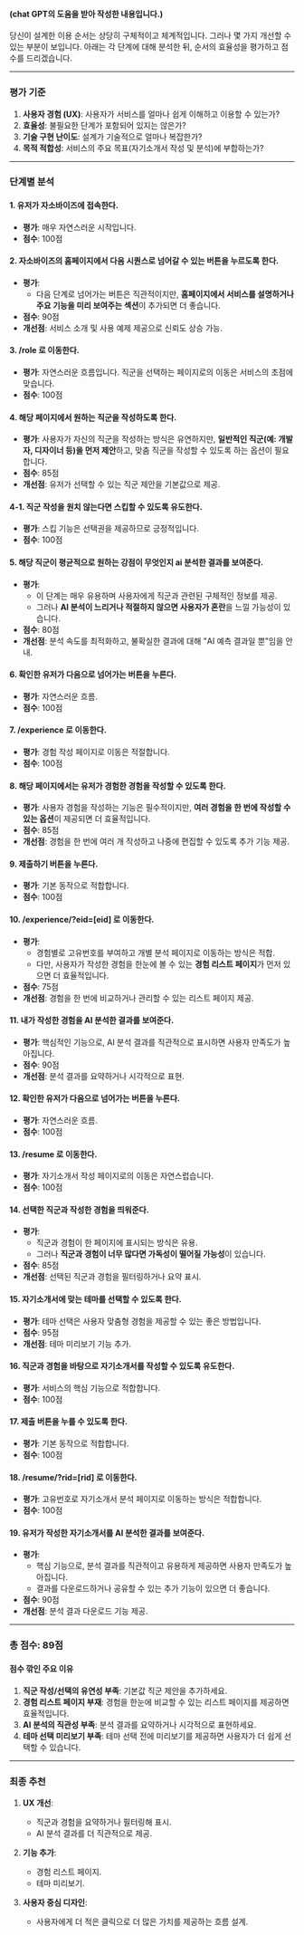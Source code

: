 #### (chat GPT의 도움을 받아 작성한 내용입니다.)
당신이 설계한 이용 순서는 상당히 구체적이고 체계적입니다. 그러나 몇 가지 개선할 수 있는 부분이 보입니다. 아래는 각 단계에 대해 분석한 뒤, 순서의 효율성을 평가하고 점수를 드리겠습니다.

---

### **평가 기준**
1. **사용자 경험 (UX)**: 사용자가 서비스를 얼마나 쉽게 이해하고 이용할 수 있는가?
2. **효율성**: 불필요한 단계가 포함되어 있지는 않은가?
3. **기술 구현 난이도**: 설계가 기술적으로 얼마나 복잡한가?
4. **목적 적합성**: 서비스의 주요 목표(자기소개서 작성 및 분석)에 부합하는가?

---

### **단계별 분석**

#### **1. 유저가 자소바이즈에 접속한다.**
- **평가**: 매우 자연스러운 시작입니다.
- **점수**: 100점

#### **2. 자소바이즈의 홈페이지에서 다음 시퀀스로 넘어갈 수 있는 버튼을 누르도록 한다.**
- **평가**: 
  - 다음 단계로 넘어가는 버튼은 직관적이지만, **홈페이지에서 서비스를 설명하거나 주요 기능을 미리 보여주는 섹션**이 추가되면 더 좋습니다.
- **점수**: 90점  
- **개선점**: 서비스 소개 및 사용 예제 제공으로 신뢰도 상승 가능.

#### **3. /role 로 이동한다.**
- **평가**: 자연스러운 흐름입니다. 직군을 선택하는 페이지로의 이동은 서비스의 초점에 맞습니다.
- **점수**: 100점

#### **4. 해당 페이지에서 원하는 직군을 작성하도록 한다.**
- **평가**: 사용자가 자신의 직군을 작성하는 방식은 유연하지만, **일반적인 직군(예: 개발자, 디자이너 등)을 먼저 제안**하고, 맞춤 직군을 작성할 수 있도록 하는 옵션이 필요합니다.
- **점수**: 85점  
- **개선점**: 유저가 선택할 수 있는 직군 제안을 기본값으로 제공.

#### **4-1. 직군 작성을 원치 않는다면 스킵할 수 있도록 유도한다.**
- **평가**: 스킵 기능은 선택권을 제공하므로 긍정적입니다.
- **점수**: 100점

#### **5. 해당 직군이 평균적으로 원하는 강점이 무엇인지 ai 분석한 결과를 보여준다.**
- **평가**:
  - 이 단계는 매우 유용하며 사용자에게 직군과 관련된 구체적인 정보를 제공.
  - 그러나 **AI 분석이 느리거나 적절하지 않으면 사용자가 혼란**을 느낄 가능성이 있습니다.
- **점수**: 80점  
- **개선점**: 분석 속도를 최적화하고, 불확실한 결과에 대해 "AI 예측 결과일 뿐"임을 안내.

#### **6. 확인한 유저가 다음으로 넘어가는 버튼을 누른다.**
- **평가**: 자연스러운 흐름.
- **점수**: 100점

#### **7. /experience 로 이동한다.**
- **평가**: 경험 작성 페이지로 이동은 적절합니다.
- **점수**: 100점

#### **8. 해당 페이지에서는 유저가 경험한 경험을 작성할 수 있도록 한다.**
- **평가**: 사용자 경험을 작성하는 기능은 필수적이지만, **여러 경험을 한 번에 작성할 수 있는 옵션**이 제공되면 더 효율적입니다.
- **점수**: 85점  
- **개선점**: 경험을 한 번에 여러 개 작성하고 나중에 편집할 수 있도록 추가 기능 제공.

#### **9. 제출하기 버튼을 누른다.**
- **평가**: 기본 동작으로 적합합니다.
- **점수**: 100점

#### **10. /experience/?eid=[eid] 로 이동한다.**
- **평가**:
  - 경험별로 고유번호를 부여하고 개별 분석 페이지로 이동하는 방식은 적합.
  - 다만, 사용자가 작성한 경험을 한눈에 볼 수 있는 **경험 리스트 페이지**가 먼저 있으면 더 효율적입니다.
- **점수**: 75점  
- **개선점**: 경험을 한 번에 비교하거나 관리할 수 있는 리스트 페이지 제공.

#### **11. 내가 작성한 경험을 AI 분석한 결과를 보여준다.**
- **평가**: 핵심적인 기능으로, AI 분석 결과를 직관적으로 표시하면 사용자 만족도가 높아집니다.
- **점수**: 90점  
- **개선점**: 분석 결과를 요약하거나 시각적으로 표현.

#### **12. 확인한 유저가 다음으로 넘어가는 버튼을 누른다.**
- **평가**: 자연스러운 흐름.
- **점수**: 100점

#### **13. /resume 로 이동한다.**
- **평가**: 자기소개서 작성 페이지로의 이동은 자연스럽습니다.
- **점수**: 100점

#### **14. 선택한 직군과 작성한 경험을 띄워준다.**
- **평가**:
  - 직군과 경험이 한 페이지에 표시되는 방식은 유용.
  - 그러나 **직군과 경험이 너무 많다면 가독성이 떨어질 가능성**이 있습니다.
- **점수**: 85점  
- **개선점**: 선택된 직군과 경험을 필터링하거나 요약 표시.

#### **15. 자기소개서에 맞는 테마를 선택할 수 있도록 한다.**
- **평가**: 테마 선택은 사용자 맞춤형 경험을 제공할 수 있는 좋은 방법입니다.
- **점수**: 95점  
- **개선점**: 테마 미리보기 기능 추가.

#### **16. 직군과 경험을 바탕으로 자기소개서를 작성할 수 있도록 유도한다.**
- **평가**: 서비스의 핵심 기능으로 적합합니다.
- **점수**: 100점

#### **17. 제출 버튼을 누를 수 있도록 한다.**
- **평가**: 기본 동작으로 적합합니다.
- **점수**: 100점

#### **18. /resume/?rid=[rid] 로 이동한다.**
- **평가**: 고유번호로 자기소개서 분석 페이지로 이동하는 방식은 적합합니다.
- **점수**: 100점

#### **19. 유저가 작성한 자기소개서를 AI 분석한 결과를 보여준다.**
- **평가**:
  - 핵심 기능으로, 분석 결과를 직관적이고 유용하게 제공하면 사용자 만족도가 높아집니다.
  - 결과를 다운로드하거나 공유할 수 있는 추가 기능이 있으면 더 좋습니다.
- **점수**: 90점  
- **개선점**: 분석 결과 다운로드 기능 제공.

---

### **총 점수: 89점**

#### **점수 깎인 주요 이유**
1. **직군 작성/선택의 유연성 부족**: 기본값 직군 제안을 추가하세요.  
2. **경험 리스트 페이지 부재**: 경험을 한눈에 비교할 수 있는 리스트 페이지를 제공하면 효율적입니다.  
3. **AI 분석의 직관성 부족**: 분석 결과를 요약하거나 시각적으로 표현하세요.  
4. **테마 선택 미리보기 부족**: 테마 선택 전에 미리보기를 제공하면 사용자가 더 쉽게 선택할 수 있습니다.

---

### **최종 추천**
1. **UX 개선**:
   - 직군과 경험을 요약하거나 필터링해 표시.
   - AI 분석 결과를 더 직관적으로 제공.

2. **기능 추가**:
   - 경험 리스트 페이지.
   - 테마 미리보기.

3. **사용자 중심 디자인**:
   - 사용자에게 더 적은 클릭으로 더 많은 가치를 제공하는 흐름 설계.

